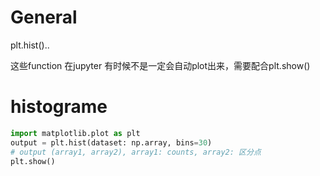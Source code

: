 # General 
plt.hist()..

这些function 在jupyter 有时候不是一定会自动plot出来，需要配合plt.show()


# histograme

```py
import matplotlib.plot as plt
output = plt.hist(dataset: np.array, bins=30)
# output (array1, array2), array1: counts, array2: 区分点
plt.show()
```